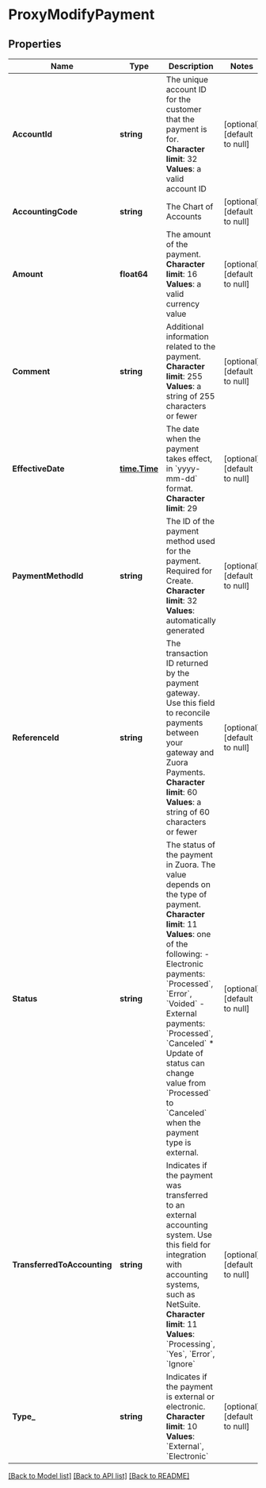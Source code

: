 # ProxyModifyPayment

## Properties
Name | Type | Description | Notes
------------ | ------------- | ------------- | -------------
**AccountId** | **string** |  The unique account ID for the customer that the payment is for. **Character limit**: 32 **Values**: a valid account ID  | [optional] [default to null]
**AccountingCode** | **string** |  The Chart of Accounts  | [optional] [default to null]
**Amount** | **float64** |  The amount of the payment. **Character limit**: 16 **Values**: a valid currency value  | [optional] [default to null]
**Comment** | **string** |  Additional information related to the payment. **Character limit**: 255 **Values**: a string of 255 characters or fewer  | [optional] [default to null]
**EffectiveDate** | [**time.Time**](time.Time.md) |  The date when the payment takes effect, in &#x60;yyyy-mm-dd&#x60; format. **Character limit**: 29  | [optional] [default to null]
**PaymentMethodId** | **string** |  The ID of the payment method used for the payment. Required for Create. **Character limit**: 32 **Values**: automatically generated  | [optional] [default to null]
**ReferenceId** | **string** |  The transaction ID returned by the payment gateway. Use this field to reconcile payments between your gateway and Zuora Payments. **Character limit**: 60 **Values**: a string of 60 characters or fewer  | [optional] [default to null]
**Status** | **string** |  The status of the payment in Zuora. The value depends on the type of payment. **Character limit**: 11 **Values**: one of the following:  -  Electronic payments: &#x60;Processed&#x60;, &#x60;Error&#x60;, &#x60;Voided&#x60;  -  External payments: &#x60;Processed&#x60;, &#x60;Canceled&#x60;  * Update of status can change value from &#x60;Processed&#x60; to &#x60;Canceled&#x60; when the payment type is external.  | [optional] [default to null]
**TransferredToAccounting** | **string** |  Indicates if the payment was transferred to an external accounting system. Use this field for integration with accounting systems, such as NetSuite. **Character limit**: 11 **Values**: &#x60;Processing&#x60;, &#x60;Yes&#x60;, &#x60;Error&#x60;, &#x60;Ignore&#x60;  | [optional] [default to null]
**Type_** | **string** |  Indicates if the payment is external or electronic. **Character limit**: 10 **Values**: &#x60;External&#x60;, &#x60;Electronic&#x60;  | [optional] [default to null]

[[Back to Model list]](../README.md#documentation-for-models) [[Back to API list]](../README.md#documentation-for-api-endpoints) [[Back to README]](../README.md)


